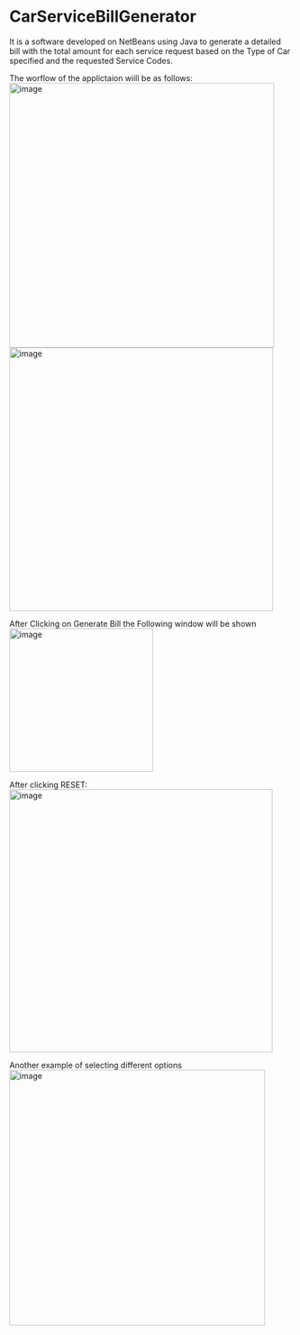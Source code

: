 # CarServiceBillGenerator
It is a software developed on NetBeans using Java to generate a detailed bill with the total amount for each service request based on the Type of  Car specified and the requested Service Codes.

The worflow of the applictaion wiill be as follows:
<img width="470" alt="image" src="https://user-images.githubusercontent.com/100527997/211759417-e4915de3-09e4-45f3-a029-c8fc2c8fb03b.png">
<img width="468" alt="image" src="https://user-images.githubusercontent.com/100527997/211759571-7c618442-bbfa-4235-ac79-230e98762905.png">

After Clicking on Generate Bill the Following window will be shown
<img width="255" alt="image" src="https://user-images.githubusercontent.com/100527997/211759721-0ce80b14-4f77-4d4c-8bf6-ac287a9a580a.png">

After clicking RESET:
<img width="467" alt="image" src="https://user-images.githubusercontent.com/100527997/211759802-28a959d6-be4a-484b-85f9-e77cb10cd2a6.png">

Another example of selecting different options
<img width="454" alt="image" src="https://user-images.githubusercontent.com/100527997/211759892-c5e7e918-92f3-426e-bb60-b260c905dbba.png">
